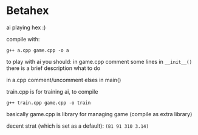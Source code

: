 # Betahex
ai playing hex
:)

compile with: 
```
g++ a.cpp game.cpp -o a
```
to play with ai you should: 
in game.cpp comment some lines in ```__init__()```
there is a brief description what to do

in a.cpp comment/uncomment elses in main()

train.cpp is for training ai, to compile
```
g++ train.cpp game.cpp -o train
```
basically game.cpp is library for managing game (compile as extra library)

decent strat (which is set as a default): 
```(81 91 310 3.14)```
